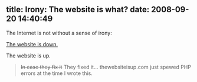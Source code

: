 title: Irony: The website is what?
date: 2008-09-20 14:40:49
---

<p>The Internet is not without a sense of irony:</p>

<p><a href="http://thewebsiteisdown.com/">The website is down.</a></p>

<p>The website is up.</p>

<blockquote><p><span style="text-decoration: line-through;">In case they fix it</span> They fixed it... thewebsiteisup.com just spewed PHP errors at the time I wrote this.</p></blockquote>
